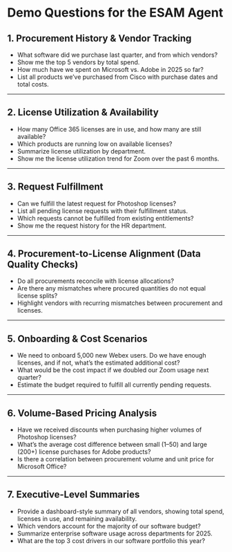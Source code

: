 # Demo Questions for the ESAM Agent

## 1. Procurement History & Vendor Tracking

- What software did we purchase last quarter, and from which vendors?
- Show me the top 5 vendors by total spend.
- How much have we spent on Microsoft vs. Adobe in 2025 so far?
- List all products we’ve purchased from Cisco with purchase dates and total costs.

------

## 2. License Utilization & Availability

- How many Office 365 licenses are in use, and how many are still available?
- Which products are running low on available licenses?
- Summarize license utilization by department.
- Show me the license utilization trend for Zoom over the past 6 months.

------

## 3. Request Fulfillment

- Can we fulfill the latest request for Photoshop licenses?
- List all pending license requests with their fulfillment status.
- Which requests cannot be fulfilled from existing entitlements?
- Show me the request history for the HR department.

------

## 4. Procurement-to-License Alignment (Data Quality Checks)

- Do all procurements reconcile with license allocations?
- Are there any mismatches where procured quantities do not equal license splits?
- Highlight vendors with recurring mismatches between procurement and licenses.

------

## 5. Onboarding & Cost Scenarios

- We need to onboard 5,000 new Webex users. Do we have enough licenses, and if not, what’s the estimated additional cost?
- What would be the cost impact if we doubled our Zoom usage next quarter?
- Estimate the budget required to fulfill all currently pending requests.

------

## 6. Volume-Based Pricing Analysis

- Have we received discounts when purchasing higher volumes of Photoshop licenses?
- What’s the average cost difference between small (1–50) and large (200+) license purchases for Adobe products?
- Is there a correlation between procurement volume and unit price for Microsoft Office?

------

## 7. Executive-Level Summaries

- Provide a dashboard-style summary of all vendors, showing total spend, licenses in use, and remaining availability.
- Which vendors account for the majority of our software budget?
- Summarize enterprise software usage across departments for 2025.
- What are the top 3 cost drivers in our software portfolio this year?